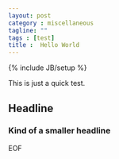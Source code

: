 ```yaml
---
layout: post
category : miscellaneous
tagline: ""
tags : [test]
title :  Hello World
---
```

{% include JB/setup %}

This is just a quick test.

## Headline

### Kind of a smaller headline

EOF
